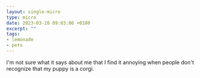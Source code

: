 ```yaml
---
layout: single-micro
type: micro
date: 2023-03-10 09:03:06 +0100
excerpt: ""
tags:
- lemonade
- pets
---
```

I'm not sure what it says about me that I find it annoying when people don't recognize that my puppy is a corgi.